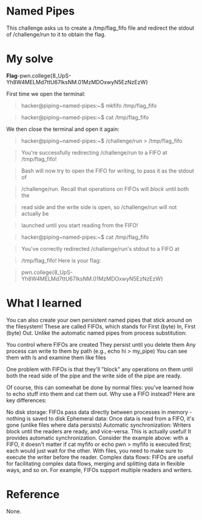 # Named Pipes
This challenge asks us to create a /tmp/flag_fifo file and redirect the stdout of /challenge/run to it to obtain the flag.
# My solve
**Flag**-pwn.college{8_UpS-Yh8W4MELMd7ttU67IksNM.01MzMDOxwyN5EzNzEzW}

First time we open the terminal:
>hacker@piping~named-pipes:~$ mkfifo /tmp/flag_fifo

>hacker@piping~named-pipes:~$ cat /tmp/flag_fifo

We then close the terminal and open it again:
>hacker@piping~named-pipes:~$ /challenge/run > /tmp/flag_fifo

>You're successfully redirecting /challenge/run to a FIFO at /tmp/flag_fifo!

>Bash will now try to open the FIFO for writing, to pass it as the stdout of

>/challenge/run. Recall that operations on FIFOs will *block* until both the

>read side and the write side is open, so /challenge/run will not actually be

>launched until you start reading from the FIFO!

>hacker@piping~named-pipes:~$ cat /tmp/flag_fifo

>You've correctly redirected /challenge/run's stdout to a FIFO at

>/tmp/flag_fifo! Here is your flag:

>pwn.college{8_UpS-Yh8W4MELMd7ttU67IksNM.01MzMDOxwyN5EzNzEzW}

# What I learned
You can also create your own persistent named pipes that stick around on the filesystem! These are called FIFOs, which stands for First (byte) In, First (byte) Out.
Unlike the automatic named pipes from process substitution:

You control where FIFOs are created
They persist until you delete them
Any process can write to them by path (e.g., echo hi > my_pipe)
You can see them with ls and examine them like files

One problem with FIFOs is that they'll "block" any operations on them until both the read side of the pipe and the write side of the pipe are ready.

Of course, this can somewhat be done by normal files: you've learned how to echo stuff into them and cat them out. Why use a FIFO instead? Here are key differences:

No disk storage: FIFOs pass data directly between processes in memory - nothing is saved to disk
Ephemeral data: Once data is read from a FIFO, it's gone (unlike files where data persists)
Automatic synchronization: Writers block until the readers are ready, and vice-versa. This is actually useful! It provides automatic synchronization. Consider the example above: with a FIFO, it doesn't matter if cat myfifo or echo pwn > myfifo is executed first; each would just wait for the other. With files, you need to make sure to execute the writer before the reader.
Complex data flows: FIFOs are useful for facilitating complex data flows, merging and splitting data in flexible ways, and so on. For example, FIFOs support multiple readers and writers.

# Reference
None.
